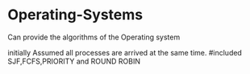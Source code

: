 # Operating-Systems
Can provide the algorithms of the Operating system

initially Assumed all processes are arrived at the same time.
#included SJF,FCFS,PRIORITY and ROUND ROBIN
